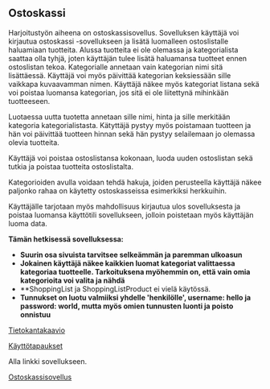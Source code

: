 ## Ostoskassi 
Harjoitustyön aiheena on ostoskassisovellus. Sovelluksen käyttäjä voi kirjautua ostoskassi -sovellukseen ja lisätä luomalleen ostoslistalle haluamiaan tuotteita. Alussa tuotteita ei ole olemassa ja kategorialista saattaa olla tyhjä, joten käyttäjän tulee lisätä haluamansa tuotteet ennen ostoslistan tekoa. Kategorialle annetaan vain kategorian nimi sitä lisättäessä. Käyttäjä voi myös päivittää kategorian keksiessään sille vaikkapa kuvaavamman nimen. Käyttäjä näkee myös kategoriat listana sekä voi poistaa luomansa kategorian, jos sitä ei ole liitettynä mihinkään tuotteeseen.

Luotaessa uutta tuotetta annetaan sille nimi, hinta ja sille merkitään kategoria kategorialistasta. Kätyttäjä pystyy myös poistamaan tuotteen ja hän voi päivittää tuotteen hinnan sekä hän pystyy selailemaan jo olemassa olevia tuotteita. 

Käyttäjä voi poistaa ostoslistansa kokonaan, luoda uuden ostoslistan sekä tutkia ja poistaa tuotteita ostoslistalta. 

Kategorioiden avulla voidaan tehdä hakuja, joiden perusteella käyttäjä näkee paljonko rahaa on käytetty ostoskasseissa esimerkiksi herkkuihin. 

Käyttäjälle tarjotaan myös mahdollisuus kirjautua ulos sovelluksesta ja poistaa luomansa käyttötili sovellukseen, jolloin poistetaan myös käyttäjän luoma data.

**Tämän hetkisessä sovelluksessa:**

* **Suurin osa sivuista tarvitsee selkeämmän ja paremman ulkoasun** 
* **Jokainen käyttäjä näkee kaikkien luomat kategoriat valittaessa kategoriaa tuotteelle. Tarkoituksena myöhemmin on, että vain omia kategorioita voi valita ja nähdä**
* **ShoppingList ja ShoppingListProduct ei vielä käytössä.
* **Tunnukset on luotu valmiiksi yhdelle 'henkilölle', username: hello ja password: world, mutta myös omien tunnusten luonti ja poisto onnistuu**

[Tietokantakaavio](https://github.com/outisa/Ostoskassi/blob/master/documentation/Tietokantakaavio.md)

[Käyttötapaukset](https://github.com/outisa/Ostoskassi/blob/master/documentation/K%C3%A4ytt%C3%B6tapaukset.md)

Alla linkki sovellukseen.

[Ostoskassisovellus](https://ostoskassi-tsoha.herokuapp.com)


